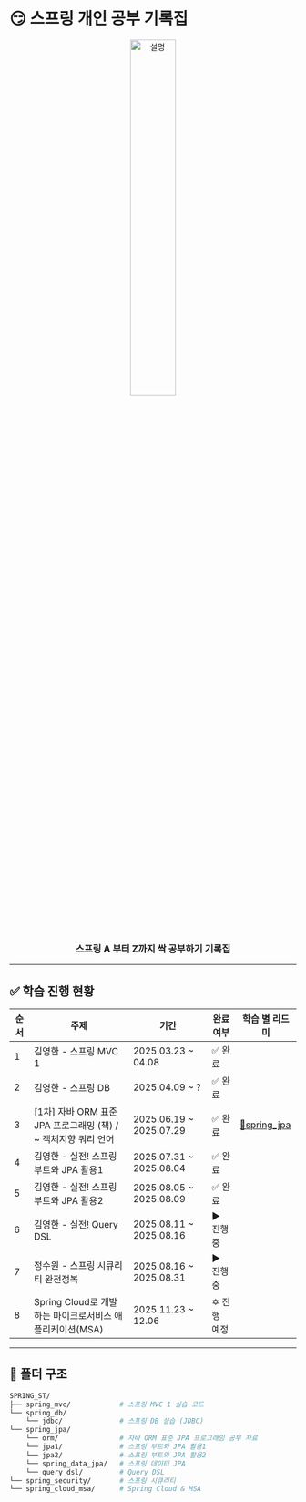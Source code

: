 # 😏 스프링 개인 공부 기록집

<p align="center">
  <img src="https://github.com/user-attachments/assets/cd450c9f-3913-4bf2-acec-21dcef987171" width="40%" alt="설명">
</p>

<h3 align="center">
  스프링 A 부터 Z까지 싹 공부하기 기록집
</h3>

---

## ✅ 학습 진행 현황

| 순서 | 주제              | 기간           | 완료 여부 | 학습 별 리드미 |
|------|-------------------|----------------|-----------|-----------|
| 1    | 김영한 - 스프링 MVC 1      | 2025.03.23 ~ 04.08 | ✅ 완료 |  |
| 2    | 김영한 - 스프링 DB         | 2025.04.09 ~ ? | ✅ 완료 |  |
| 3    | [1차] 자바 ORM 표준 JPA 프로그래밍 (책) / ~ 객체지향 쿼리 언어       | 2025.06.19 ~ 2025.07.29 | ✅ 완료 | [🔗spring_jpa](https://github.com/sunJ0120/SPRING_ST/blob/main/spring_jpa/ex1-hello-jpa/README.md) |
| 4    | 김영한 - 실전! 스프링 부트와 JPA 활용1       | 2025.07.31 ~ 2025.08.04 | ✅ 완료 |  |
| 5    | 김영한 - 실전! 스프링 부트와 JPA 활용2       | 2025.08.05 ~ 2025.08.09 | ✅ 완료 |  |
| 6    | 김영한 - 실전! Query DSL         | 2025.08.11 ~ 2025.08.16 | ▶️ 진행 중 |  |
| 7    | 정수원 - 스프링 시큐리티 완전정복        | 2025.08.16 ~ 2025.08.31 | ▶️ 진행 중 |  |
| 8    | Spring Cloud로 개발하는 마이크로서비스 애플리케이션(MSA)        | 2025.11.23 ~  12.06 | ✡️ 진행 예정 |  |

---

## 📁 폴더 구조

```bash
SPRING_ST/
├── spring_mvc/            # 스프링 MVC 1 실습 코드
└── spring_db/
    └── jdbc/              # 스프링 DB 실습 (JDBC)
└── spring_jpa/
    └── orm/               # 자바 ORM 표준 JPA 프로그래밍 공부 자료
    └── jpa1/              # 스프링 부트와 JPA 활용1
    └── jpa2/              # 스프링 부트와 JPA 활용2
    └── spring_data_jpa/   # 스프링 데이터 JPA
    └── query_dsl/         # Query DSL 
└── spring_security/       # 스프링 시큐리티
└── spring_cloud_msa/      # Spring Cloud & MSA
```
